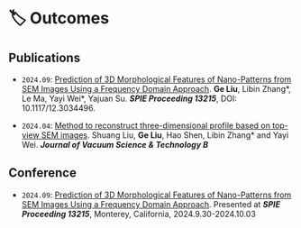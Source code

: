 # 🏷️ Outcomes

## Publications

- `2024.09`: [Prediction of 3D Morphological Features of Nano-Patterns from SEM Images Using a Frequency Domain Approach](https://doi.org/10.1117/12.3034496). **Ge Liu**, Libin Zhang\*, Le Ma, Yayi Wei\*, Yajuan Su. ***SPIE Proceeding 13215***, DOI: 10.1117/12.3034496.

- `2024.04`: [Method to reconstruct three-dimensional profile based on top-view SEM images](https://doi.org/10.1116/6.0003471). Shuang Liu, **Ge Liu**, Hao Shen, Libin Zhang\* and Yayi Wei. ***Journal of Vacuum Science & Technology B*** 

## Conference

- `2024.09`: <u>Prediction of 3D Morphological Features of Nano-Patterns from SEM Images Using a Frequency Domain Approach</u>. Presented at ***SPIE Proceeding 13215***, Monterey, California, 2024.9.30-2024.10.03
